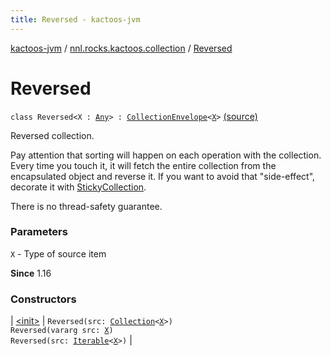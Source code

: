 ```yaml
---
title: Reversed - kactoos-jvm
---
```


[kactoos-jvm](../../index.html) / [nnl.rocks.kactoos.collection](../index.html) / [Reversed](./index.html)

# Reversed

`class Reversed<X : `[`Any`](https://kotlinlang.org/api/latest/jvm/stdlib/kotlin/-any/index.html)`> : `[`CollectionEnvelope`](../-collection-envelope/index.html)`<`[`X`](index.html#X)`>` [(source)](https://github.com/neonailol/kactoos/blob/master/kactoos-jvm/src/main/kotlin/nnl/rocks/kactoos/collection/Reversed.kt#L22)

Reversed collection.

Pay attention that sorting will happen on each operation
with the collection. Every time you touch it, it will fetch the
entire collection from the encapsulated object and reverse it. If you
want to avoid that "side-effect", decorate it with
[StickyCollection](../-sticky-collection/index.html).

There is no thread-safety guarantee.

### Parameters

`X` - Type of source item

**Since**
1.16

### Constructors

| [&lt;init&gt;](-init-.html) | `Reversed(src: `[`Collection`](https://kotlinlang.org/api/latest/jvm/stdlib/kotlin.collections/-collection/index.html)`<`[`X`](index.html#X)`>)`<br>`Reversed(vararg src: `[`X`](index.html#X)`)`<br>`Reversed(src: `[`Iterable`](https://kotlinlang.org/api/latest/jvm/stdlib/kotlin.collections/-iterable/index.html)`<`[`X`](index.html#X)`>)` |

